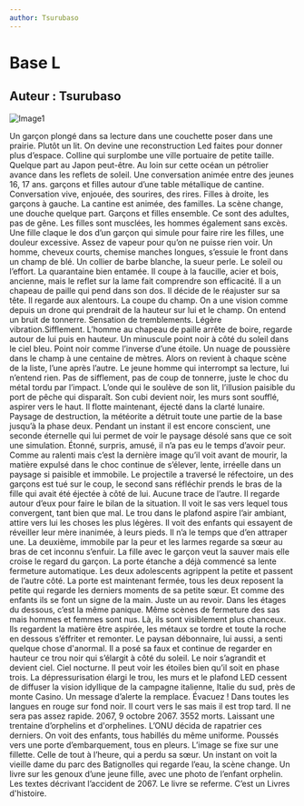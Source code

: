 ```yaml
---
author: Tsurubaso
---
```


# Base L
## Auteur : Tsurubaso

![Image1](/images/800400.png)

Un garçon plongé dans sa lecture dans une couchette poser dans une prairie. Plutôt un lit. On devine une reconstruction Led faites pour donner plus d’espace. Colline qui surplombe une ville portuaire de petite taille. Quelque part au Japon peut-être. Au loin sur cette océan un pétrolier avance dans les reflets de soleil.
Une conversation animée entre des jeunes 16, 17 ans. garçons et filles autour d’une table métallique de cantine. Conversation vive, enjouée, des sourires, des rires. Filles à droite, les garçons à gauche. La cantine est animée, des familles. La scène change, une douche quelque part. Garçons et filles ensemble. Ce sont des adultes, pas de gêne. Les filles sont musclées, les hommes également sans excès. Une fille claque le dos d’un garçon qui simule pour faire rire les filles, une douleur excessive. Assez de vapeur pour qu’on ne puisse rien voir.
Un homme, cheveux courts, chemise manches longues, s’essuie le front dans un champ de blé. Un collier de barbe blanche, la sueur perle. Le soleil ou l’effort. La quarantaine bien entamée.
Il coupe à la faucille, acier et bois, ancienne, mais le reflet sur la lame fait comprendre son efficacité. Il a un chapeau de paille qui pend dans son dos. Il décide de le réajuster sur sa tête. Il regarde aux alentours. La coupe du champ. On a une vision comme depuis un drone qui prendrait de la hauteur sur lui et le champ. On entend un bruit de tonnerre. Sensation de tremblements. Légère vibration.Sifflement. L’homme au chapeau de paille arrête de boire, regarde autour de lui puis en hauteur. Un minuscule point noir à côté du soleil dans le ciel bleu. Point noir comme l’inverse d’une étoile. Un nuage de poussière dans le champ à une centaine de mètres.
Alors on revient à chaque scène de la liste, l’une après l’autre. Le jeune homme qui interrompt sa lecture, lui n’entend rien. Pas de sifflement, pas de coup de tonnerre, juste le choc du métal tordu par l’impact. L’onde qui le soulève de son lit, l’illusion paisible du port de pêche qui disparaît. Son cubi devient noir, les murs sont soufflé, aspirer vers le haut. Il flotte maintenant, éjecté dans la clarté lunaire. Paysage de destruction, la météorite a détruit toute une partie de la base jusqu’à la phase deux.
Pendant un instant il est encore conscient, une seconde éternelle qui lui permet de voir le paysage désolé sans que ce soit une simulation.
Étonné, surpris, amusé, il n’a pas eu le temps d’avoir peur.
Comme au ralenti mais c’est la dernière image qu’il voit avant de mourir, la matière expulsé dans le choc continue de s’élever, lente, irréelle dans un paysage si paisible et immobile.
Le projectile a traversé le réfectoire, un des garçons est tué sur le coup, le second sans réfléchir prends le bras de la fille qui avait été éjectée à côté de lui. Aucune trace de l’autre. Il regarde autour d’eux pour faire le bilan de la situation. Il voit le sas vers lequel tous convergent, tant bien que mal. Le trou dans le plafond aspire l’air ambiant, attire vers lui les choses les plus légères. Il voit des enfants qui essayent de réveiller leur mère inanimée, à leurs pieds. Il n’a le temps que d’en attraper une. La deuxième, immobile par la peur et les larmes regarde sa sœur au bras de cet inconnu s’enfuir. La fille avec le garçon veut la sauver mais elle croise le regard du garçon. La porte étanche a déjà commencé sa lente fermeture automatique. Les deux adolescents agrippent la petite et passent de l’autre côté.
La porte est maintenant fermée, tous les deux reposent la petite qui regarde les derniers moments de sa petite sœur. Et comme des enfants ils se font un signe de la main. Juste un au revoir.
Dans les étages du dessous, c’est la même panique. Même scènes de fermeture des sas mais hommes et femmes sont nus. Là, ils sont visiblement plus chanceux. Ils regardent la matière être aspirée, les métaux se tordre et toute la roche en dessous s’éffriter et remonter.
Le paysan débonnaire, lui aussi, a senti quelque chose d'anormal. Il a posé sa faux et continue de regarder en hauteur ce trou noir qui s’élargit à côté du soleil. Le noir s’agrandit et devient ciel. Ciel nocturne. Il peut voir les étoiles bien qu’il soit en phase trois. La dépressurisation élargi le trou, les murs et le plafond LED cessent de diffuser la vision idyllique de la campagne italienne, Italie du sud, près de monte Casino. Un message d’alerte la remplace. Évacuez ! Dans toutes les langues en rouge sur fond noir. Il court vers  le sas mais il est trop tard. Il ne sera pas assez rapide.
2067, 9 octobre 2067.
3552 morts. Laissant une trentaine d’orphelins et d'orphelines. L’ONU décida de rapatrier ces derniers.
On voit des enfants, tous habillés du même uniforme. Poussés vers une porte d’embarquement, tous en pleurs. L’image se fixe sur une fillette. Celle de tout à l’heure, qui a perdu sa sœur. Un instant on voit la vieille dame du parc des Batignolles qui regarde l’eau, la scène change. Un livre sur les genoux d’une jeune fille, avec une photo de l’enfant orphelin. Les textes décrivant l’accident de 2067. Le livre se referme. C’est un Livres d'histoire.
